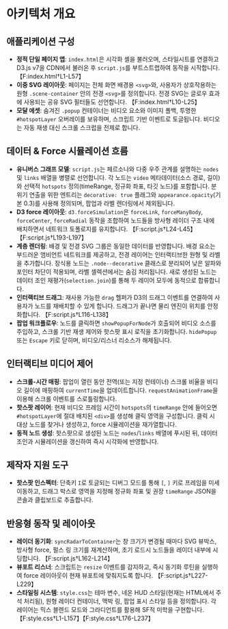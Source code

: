 # 아키텍처 개요

## 애플리케이션 구성
- **정적 단일 페이지 앱**: `index.html`은 시각화 셸을 불러오며, 스타일시트를 연결하고 D3.js v7을 CDN에서 불러온 후 `script.js`를 부트스트랩하여 동작을 시작합니다. 【F:index.html†L1-L57】
- **이중 SVG 레이아웃**: 페이지는 전체 화면 배경용 `<svg>`와, 사용자가 상호작용하는 원형 `.scene-container` 안의 전경 `<svg>`를 정의합니다. 전경 SVG는 글로우 효과에 사용되는 공유 SVG 필터들도 선언합니다. 【F:index.html†L10-L25】
- **모달 에셋**: 숨겨진 `.popup` 컨테이너는 비디오 요소와 이미지 폴백, 투명한 `#hotspotLayer` 오버레이를 보유하며, 스크립트 기반 이벤트로 토글됩니다. 비디오는 자동 재생 대신 스크롤 스크럽을 전제로 합니다.

## 데이터 & Force 시뮬레이션 흐름
- **유니버스 그래프 모델**: `script.js`는 페르소나와 다중 우주 관계를 설명하는 `nodes` 및 `links` 배열을 병렬로 선언합니다. 각 노드는 `video` 메타데이터(소스 경로, 길이)와 선택적 `hotspots` 정의(timeRange, 정규화 좌표, 타깃 노드)를 포함합니다. 분위기 연출을 위한 엔트리는 `decorative: true` 플래그와 `appearance.opacity`(기본 0.3)를 사용해 정의되며, 팝업과 라벨 렌더링에서 제외됩니다.
- **D3 force 레이아웃**: `d3.forceSimulation`은 `forceLink`, `forceManyBody`, `forceCenter`, `forceRadial` 동작을 조합하여 노드들을 방사형 레이더 구조 내에 배치하면서 네트워크 토폴로지를 유지합니다. 【F:script.js†L24-L45】【F:script.js†L193-L197】
- **계층 렌더링**: 배경 및 전경 SVG 그룹은 동일한 데이터를 반영합니다. 배경 요소는 부드러운 앰비언트 네트워크를 제공하고, 전경 레이어는 인터랙티브한 원형 및 라벨을 추가합니다. 장식용 노드는 `.node--decorative` 클래스로 분리되어 낮은 알파와 포인터 차단이 적용되며, 라벨 셀렉션에서는 숨김 처리됩니다. 새로 생성된 노드는 데이터 조인 재평가(`selection.join`)를 통해 두 레이어 모두에 동적으로 합류합니다.
- **인터랙티브 드래그**: 재사용 가능한 `drag` 헬퍼가 D3의 드래그 이벤트를 연결하여 사용자가 노드를 재배치할 수 있게 합니다. 드래그가 끝나면 물리 엔진이 위치를 안정화합니다. 【F:script.js†L116-L138】
- **팝업 워크플로우**: 노드를 클릭하면 `showPopupForNode`가 호출되어 비디오 소스를 주입하고, 스크롤 기반 재생 제어와 핫스팟 표시 로직을 초기화합니다. `hidePopup` 또는 `Escape` 키로 닫히며, 비디오/리스너 리소스가 해제됩니다.

## 인터랙티브 미디어 제어
- **스크롤-시간 매핑**: 팝업이 열린 동안 전역(또는 지정 컨테이너) 스크롤 비율을 비디오 길이에 매핑하여 `currentTime`을 업데이트합니다. `requestAnimationFrame`을 이용해 스크롤 이벤트를 스로틀링합니다.
- **핫스팟 레이어**: 현재 비디오 프레임 시간이 `hotspots`의 `timeRange` 안에 들어오면 `#hotspotLayer`에 절대 배치된 `<div>`를 생성해 클릭 영역을 구성합니다. 클릭 시 대상 노드를 찾거나 생성하고, force 시뮬레이션을 재가열합니다.
- **동적 노드 생성**: 핫스팟으로 생성된 노드는 `nodes`/`links` 배열에 푸시된 뒤, 데이터 조인과 시뮬레이션을 갱신하여 즉시 시각화에 반영합니다.

## 제작자 지원 도구
- **핫스팟 인스펙터**: 단축키 `I`로 토글되는 디버그 모드를 통해 `[`, `]` 키로 프레임을 미세 이동하고, 드래그 박스로 영역을 지정해 정규화 좌표 및 권장 `timeRange` JSON을 콘솔과 클립보드로 추출합니다.

## 반응형 동작 및 레이아웃
- **레이더 동기화**: `syncRadarToContainer`는 창 크기가 변경될 때마다 SVG 뷰박스, 방사형 force, 펄스 링 크기를 재계산하며, 초기 로드시 노드들을 레이더 내부에 시딩합니다. 【F:script.js†L162-L214】
- **뷰포트 리스너**: 스크립트는 `resize` 이벤트를 감지하고, 즉시 동기화 루틴을 실행하여 force 레이아웃이 현재 뷰포트에 맞춰지도록 합니다. 【F:script.js†L227-L229】
- **스타일링 시스템**: `style.css`는 테마 변수, 네온 HUD 스타일(현재는 HTML에서 주석 처리됨), 원형 레이더 컨테이너, 맥박 링, 팝업 표시 스타일 등을 정의합니다. 각 레이어는 믹스 블렌드 모드와 그라디언트를 활용해 SF적 미학을 구현합니다. 【F:style.css†L1-L157】【F:style.css†L176-L237】
